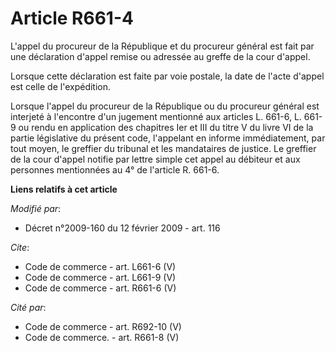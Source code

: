 # Article R661-4

L'appel du procureur de la République et du procureur général est fait par une déclaration d'appel remise ou adressée au
greffe de la cour d'appel. 

Lorsque cette déclaration est faite par voie postale, la date de l'acte d'appel est celle de l'expédition. 

Lorsque l'appel du procureur de la République ou du procureur général est interjeté à l'encontre d'un jugement mentionné aux
articles L. 661-6, L. 661-9 ou rendu en application des chapitres Ier et III du titre V du livre VI de la partie législative
du présent code, l'appelant en informe immédiatement, par tout moyen, le greffier du tribunal et les mandataires de justice.
Le greffier de la cour d'appel notifie par lettre simple cet appel au débiteur et aux personnes mentionnées au 4° de
l'article R. 661-6.

**Liens relatifs à cet article**

_Modifié par_:

  - Décret n°2009-160 du 12 février 2009 - art. 116

_Cite_:

  - Code de commerce - art. L661-6 (V)
  - Code de commerce - art. L661-9 (V)
  - Code de commerce - art. R661-6 (V)

_Cité par_:

  - Code de commerce - art. R692-10 (V)
  - Code de commerce. - art. R661-8 (V)
